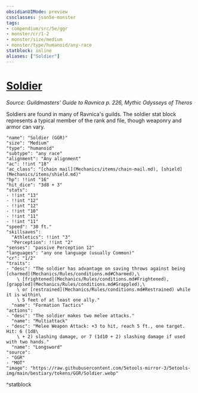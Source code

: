 ```yaml
---
obsidianUIMode: preview
cssclasses: json5e-monster
tags:
- compendium/src/5e/ggr
- monster/cr/1-2
- monster/size/medium
- monster/type/humanoid/any-race
statblock: inline
aliases: ["Soldier"]
---
```

# [Soldier](Mechanics\bestiary\humanoid/soldier-ggr.md)
*Source: Guildmasters' Guide to Ravnica p. 226, Mythic Odysseys of Theros*  

Soldiers are found in many of Ravnica's guilds. The soldier stat block represents a typical member of the rank and file, though weaponry and armor can vary.

```statblock
"name": "Soldier (GGR)"
"size": "Medium"
"type": "humanoid"
"subtype": "any race"
"alignment": "Any alignment"
"ac": !!int "18"
"ac_class": "[chain mail](Mechanics/items/chain-mail.md), [shield](Mechanics/items/shield.md)"
"hp": !!int "16"
"hit_dice": "3d8 + 3"
"stats":
- !!int "13"
- !!int "12"
- !!int "12"
- !!int "10"
- !!int "11"
- !!int "11"
"speed": "30 ft."
"skillsaves":
  "Athletics": !!int "3"
  "Perception": !!int "2"
"senses": "passive Perception 12"
"languages": "any one language (usually Common)"
"cr": "1/2"
"traits":
- "desc": "The soldier has advantage on saving throws against being [charmed](Mechanics/Rules/conditions.md#Charmed),\
    \ [frightened](Mechanics/Rules/conditions.md#Frightened), [grappled](Mechanics/Rules/conditions.md#Grappled),\
    \ or [restrained](Mechanics/Rules/conditions.md#Restrained) while it is within\
    \ 5 feet of at least one ally."
  "name": "Formation Tactics"
"actions":
- "desc": "The soldier makes two melee attacks."
  "name": "Multiattack"
- "desc": "Melee Weapon Attack: +3 to hit, reach 5 ft., one target. Hit: 6 (1d8\
    \ + 2) slashing damage, or 7 (1d10 + 2) slashing damage if used with two hands."
  "name": "Longsword"
"source":
- "GGR"
- "MOT"
"image": "https://raw.githubusercontent.com/5etools-mirror-3/5etools-img/main/bestiary/tokens/GGR/Soldier.webp"
```
^statblock